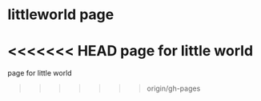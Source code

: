 # littleworld page
<<<<<<< HEAD
page for little world
=======
page for little world
>>>>>>> origin/gh-pages
